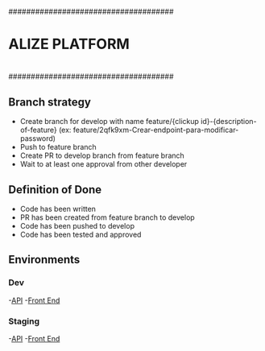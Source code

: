 #####################################
#									#
#			ALIZE PLATFORM			#
#									#
#####################################

## Branch strategy
- Create branch for develop with name feature/{clickup id}-{description-of-feature} (ex: feature/2qfk9xm-Crear-endpoint-para-modificar-password)
- Push to feature branch
- Create PR to develop branch from feature branch
- Wait to at least one approval from other developer

## Definition of Done
- Code has been written
- PR has been created from feature branch to develop
- Code has been pushed to develop
- Code has been tested and approved

## Environments
### Dev
-[API](https://alize-platform-api-dev.azurewebsites.net/)
-[Front End](https://lively-plant-0a9448f10.1.azurestaticapps.net/)

### Staging
-[API](https://alize-platform-api-staging.azurewebsites.net/)
-[Front End](https://gentle-desert-0e8e9a510.1.azurestaticapps.net/)

